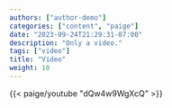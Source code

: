```yaml
---
authors: ["author-demo"]
categories: ["content", "paige"]
date: "2023-09-24T21:29:31-07:00"
description: "Only a video."
tags: ["video"]
title: "Video"
weight: 10
---
```


{{< paige/youtube "dQw4w9WgXcQ" >}}
